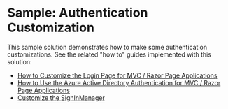 # Sample: Authentication Customization

This sample solution demonstrates how to make some authentication customizations. See the related "how to" guides implemented with this solution:

* [How to Customize the Login Page for MVC / Razor Page Applications](https://abp.io/community/articles/how-to-customize-the-login-page-for-mvc-razor-page-applications-9a40f3cd)
* [How to Use the Azure Active Directory Authentication for MVC / Razor Page Applications](https://abp.io/community/articles/how-to-use-the-azure-active-directory-authentication-for-mvc-razor-page-applications-4603b9cf)
* [Customize the SignInManager](https://abp.io/community/articles/how-to-customize-the-signin-manager-3e858753)